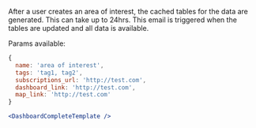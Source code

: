 After a user creates an area of interest, the cached tables for the data are generated. This can take up to 24hrs. This email is triggered when the tables are updated and all data is available.

Params available:

```js static
{
  name: 'area of interest',
  tags: 'tag1, tag2',
  subscriptions_url: 'http://test.com',
  dashboard_link: 'http://test.com',
  map_link: 'http://test.com'
}
```

```jsx
<DashboardCompleteTemplate />
```